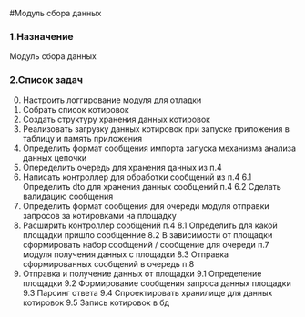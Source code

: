 #Модуль сбора данных

### 1.Назначение
Модуль сбора данных

### 2.Список задач
0. Настроить логгирование модуля для отладки
1. Собрать список котировок 
2. Создать структуру хранения данных котировок
3. Реализовать загрузку данных котировок при запуске приложения в таблицу и память приложения
4. Определить формат сообщения импорта запуска механизма анализа данных цепочки
5. Опеределить очередь для хранения данных из п.4
6. Написать контроллер для обработки сообщений из п.4
6.1 Определить dto для хранения данных сообщений п.4
6.2 Сделать валидацию сообщения 
7. Определить формат сообщения для очереди модуля отправки запросов за котировками на площадку
8. Расширить контроллер сообщений п.4
8.1 Определить для какой площадки пришло сообщенние
8.2 В зависимости от площадки сформировать набор сообщений / сообщение для очереди п.7 модуля получения данных с площадки
8.3 Отправка сформированных сообщений в очередь п.8
9. Отправка и получение данных от площадки
9.1 Определение площадки
9.2 Формирование сообщения запроса данных площадки
9.3 Парсинг ответа
9.4 Спроектировать хранилище для данных котировок
9.5 Запись котировок в бд

